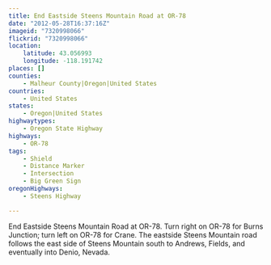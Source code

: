```yaml
---
title: End Eastside Steens Mountain Road at OR-78
date: "2012-05-28T16:37:16Z"
imageid: "7320998066"
flickrid: "7320998066"
location:
    latitude: 43.056993
    longitude: -118.191742
places: []
counties:
    - Malheur County|Oregon|United States
countries:
    - United States
states:
    - Oregon|United States
highwaytypes:
    - Oregon State Highway
highways:
    - OR-78
tags:
    - Shield
    - Distance Marker
    - Intersection
    - Big Green Sign
oregonHighways:
    - Steens Highway

---
```

End Eastside Steens Mountain Road at OR-78.  Turn right on OR-78 for Burns Junction; turn left on OR-78 for Crane.  The eastside Steens Mountain road follows the east side of Steens Mountain south to Andrews, Fields, and eventually into Denio, Nevada.
